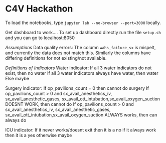 # C4V Hackathon

To load the notebooks, type `jupyter lab --no-browser --port=3000` locally.

Get dashboard to work....
To set up dashboard directly run the file `setup.sh` and you can go to localhost:8050

_Assumptions_
Data quality errors: The column `wahs_failure_sx` is mispelt, and currently the data does not match this. Similarly the columns have differing definitions for not existing/not available. 

_Definitions of Indicators_
Water indicator:
If all 3 water indicators do not exist, then no water
If all 3 water indicators always have water, then water
Else maybe

Surgery indicator:
If op_pavilions_count = 0 then cannot do surgery
If op_pavilions_count > 0 and 
    sx_avail_anesthetics_iv, sx_avail_anesthetic_gases, 
    sx_avail_ott_intubation,sx_avail_oxygen_suction DOESNT WORK, then cannot do
If op_pavilions_count > 0 and sx_avail_anesthetics_iv,           sx_avail_anesthetic_gases, 
    sx_avail_ott_intubation,sx_avail_oxygen_suction ALWAYS works, then can always do

ICU indicator:
If it never works/doesnt exit then it is a no
if it always work then it is a yes
otherwise maybe
